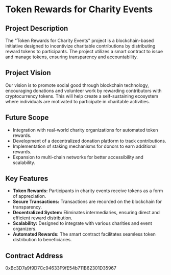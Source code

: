 # Token Rewards for Charity Events

## Project Description
The "Token Rewards for Charity Events" project is a blockchain-based initiative designed to incentivize charitable contributions by distributing reward tokens to participants. The project utilizes a smart contract to issue and manage tokens, ensuring transparency and accountability.

## Project Vision
Our vision is to promote social good through blockchain technology, encouraging donations and volunteer work by rewarding contributors with cryptocurrency tokens. This will help create a self-sustaining ecosystem where individuals are motivated to participate in charitable activities.

## Future Scope
- Integration with real-world charity organizations for automated token rewards.
- Development of a decentralized donation platform to track contributions.
- Implementation of staking mechanisms for donors to earn additional rewards.
- Expansion to multi-chain networks for better accessibility and scalability.

## Key Features
- **Token Rewards:** Participants in charity events receive tokens as a form of appreciation.
- **Secure Transactions:** Transactions are recorded on the blockchain for transparency.
- **Decentralized System:** Eliminates intermediaries, ensuring direct and efficient reward distribution.
- **Scalability:** Designed to integrate with various charities and event organizers.
- **Automated Rewards:** The smart contract facilitates seamless token distribution to beneficiaries.


## Contract Address
0xBc3D7a9f9D7Cc94633F9fE54b711B62301D35967
